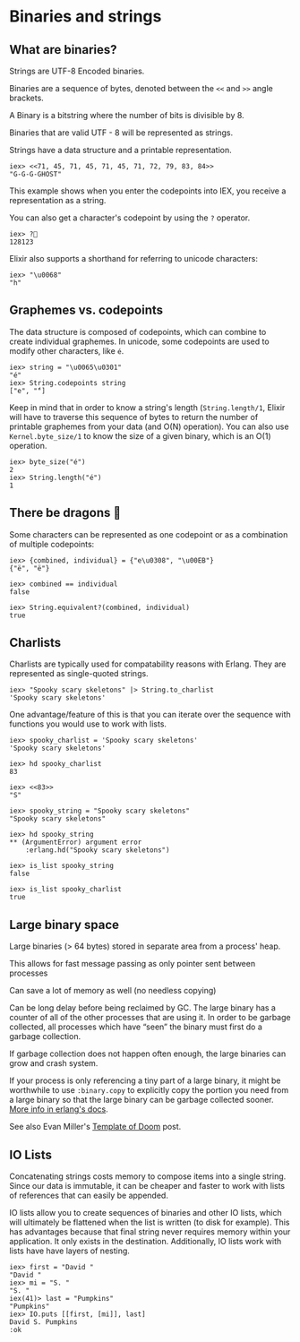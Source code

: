 # Binaries and strings

## What are binaries? 
  Strings are UTF-8 Encoded binaries.
  
  Binaries are a sequence of bytes, denoted between the `<<` and `>>` angle brackets. 


  A Binary is a bitstring where the number of bits is divisible by 8.

  Binaries that are valid UTF - 8 will be represented as strings.

  Strings have a data structure and a printable representation.

   ```
  iex> <<71, 45, 71, 45, 71, 45, 71, 72, 79, 83, 84>>
  "G-G-G-GHOST"
  ```

  This example shows when you enter the codepoints into IEX, you receive a representation as a string. 

  You can also get a character's codepoint by using the `?` operator.

  ```
  iex> ?👻
  128123
  ```

  Elixir also supports a shorthand for referring to unicode characters:

  ```
  iex> "\u0068"
  "h"
  ```

## Graphemes vs. codepoints
  The data structure is composed of codepoints, which can combine to create individual graphemes.
  In unicode, some codepoints are used to modify other characters, like `é`.

  ```
  iex> string = "\u0065\u0301"
  "é"
  iex> String.codepoints string
  ["e", "́"]
  ```

  Keep in mind that in order to know a string's length (`String.length/1`, Elixir will have to traverse this sequence of bytes to return the number of printable graphemes from your data (and O(N) operation). You can also use `Kernel.byte_size/1` to know the size of a given binary, which is an O(1) operation.  

  ```
  iex> byte_size("é")
  2
  iex> String.length("é")
  1
  ```

 ## There be dragons 🐉

  Some characters can be represented as one codepoint or as a combination of multiple codepoints:
  
  ```
  iex> {combined, individual} = {"e\u0308", "\u00EB"}
  {"ë", "ë"}

  iex> combined == individual
  false

  iex> String.equivalent?(combined, individual)
  true
  ```


## Charlists
  Charlists are typically used for compatability reasons with Erlang. They are represented as single-quoted strings.

  ```
  iex> "Spooky scary skeletons" |> String.to_charlist
  'Spooky scary skeletons'
  ```

  One advantage/feature of this is that you can iterate over the sequence with functions you would use to work with lists.

  ```
  iex> spooky_charlist = 'Spooky scary skeletons'
  'Spooky scary skeletons'

  iex> hd spooky_charlist
  83

  iex> <<83>>
  "S"

  iex> spooky_string = "Spooky scary skeletons"
  "Spooky scary skeletons"

  iex> hd spooky_string
  ** (ArgumentError) argument error
      :erlang.hd("Spooky scary skeletons")

  iex> is_list spooky_string
  false

  iex> is_list spooky_charlist
  true
  ```

## Large binary space

  Large binaries (> 64 bytes) stored in separate area from a process' heap.
  
  This allows for fast message passing as only pointer sent between processes

  Can save a lot of memory as well (no needless copying)
  
  Can be long delay before being reclaimed by GC. The large binary has a counter of all of the other processes that are using it. In order to be garbage collected, all processes which have “seen” the binary must first do a garbage collection.
  
  If garbage collection does not happen often enough, the large binaries can grow and crash system.


  If your process is only referencing a tiny part of a large binary, it might be worthwhile to use `:binary.copy` to explicitly copy the portion you need from a large binary so that the large binary can be garbage collected sooner. [More info in erlang's docs](http://erlang.org/doc/man/binary.html#copy-1).

  See also Evan Miller's [Template of Doom](http://www.evanmiller.org/elixir-ram-and-the-template-of-doom.html) post.


## IO Lists

  Concatenating strings costs memory to compose items into a single string. Since our data is immutable, it can be cheaper and faster to work with lists of references that can easily be appended. 

  IO lists allow you to create sequences of binaries and other IO lists, which will ultimately be flattened when the list is written (to disk for example). This has advantages because that final string never requires memory within your application. It only exists in the destination. Additionally, IO lists work with lists have have layers of nesting. 

  ```
  iex> first = "David "
  "David "
  iex> mi = "S. "
  "S. "
  iex(41)> last = "Pumpkins"
  "Pumpkins"
  iex> IO.puts [[first, [mi]], last]
  David S. Pumpkins
  :ok
  ```


